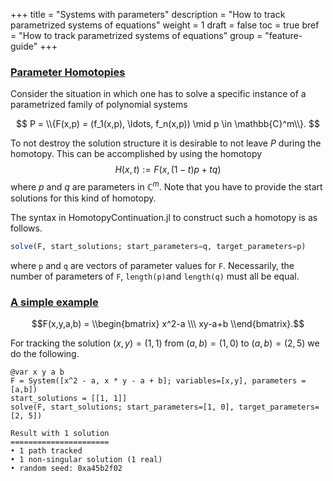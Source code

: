 +++
title = "Systems with parameters"
description = "How to track parametrized systems of equations"
weight = 1
draft = false
toc = true
bref = "How to track parametrized systems of equations"
group = "feature-guide"
+++




<h3 class="section-head" id="parameter*homotopies"><a href="#parameter*homotopies">Parameter Homotopies</a></h3>


Consider the situation in which one has to solve a specific instance of a parametrized family of polynomial systems


$$
P = \\{F(x,p) = (f_1(x,p), \ldots, f_n(x,p)) \mid p \in \mathbb{C}^m\\}.
$$


To not destroy the solution structure it is desirable to not leave $P$ during the homotopy.
This can be accomplished by using the homotopy
$$H(x,t) := F(x, (1-t)p + tq)$$
where $p$ and $q$ are parameters in $\mathbb{C}^m$.
Note that you have to provide the start solutions for this kind of homotopy.

The syntax in HomotopyContinuation.jl to construct such a homotopy is as follows.

```julia
solve(F, start_solutions; start_parameters=q, target_parameters=p)
```

where `p` and `q` are vectors of parameter values for ``F``.
Necessarily, the number of parameters of `F`,  `length(p)`and `length(q)` must all be equal.


<h3 class="section-head" id="simple-example"><a href="#simple-example">A simple example</a></h3>

$$F(x,y,a,b) = \\begin{bmatrix} x^2-a \\\ xy-a+b \\end{bmatrix}.$$

For tracking the solution $(x,y) = (1,1)$ from $(a,b) = (1,0)$ to $(a,b) = (2,5)$ we do the following.

```
@var x y a b
F = System([x^2 - a, x * y - a + b]; variables=[x,y], parameters =[a,b])
start_solutions = [[1, 1]]
solve(F, start_solutions; start_parameters=[1, 0], target_parameters=[2, 5])
```
```
Result with 1 solution
======================
• 1 path tracked
• 1 non-singular solution (1 real)
• random seed: 0xa45b2f02
```
